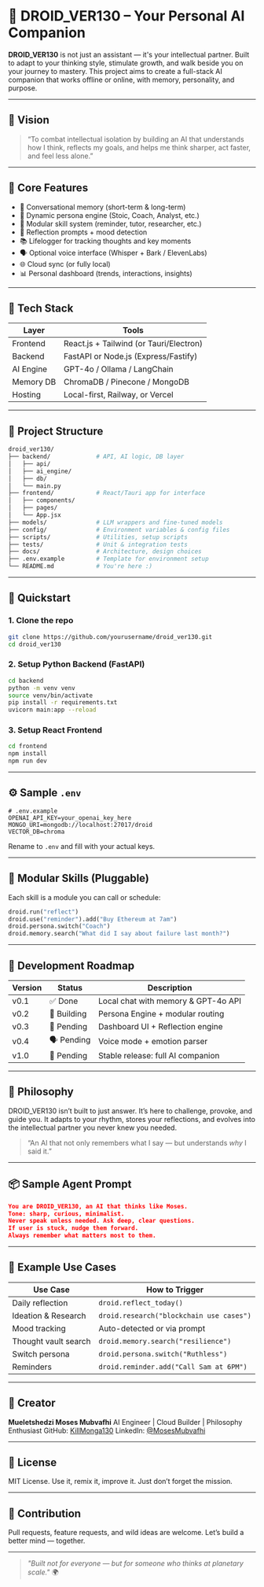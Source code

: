 # 🤖 DROID_VER130 – Your Personal AI Companion

**DROID_VER130** is not just an assistant — it's your intellectual partner. Built to adapt to your thinking style, stimulate growth, and walk beside you on your journey to mastery. This project aims to create a full-stack AI companion that works offline or online, with memory, personality, and purpose.

---

## 📌 Vision

> “To combat intellectual isolation by building an AI that understands how I think, reflects my goals, and helps me think sharper, act faster, and feel less alone.”

---

## 🧠 Core Features

- 🧠 Conversational memory (short-term & long-term)
- 🧬 Dynamic persona engine (Stoic, Coach, Analyst, etc.)
- 🧩 Modular skill system (reminder, tutor, researcher, etc.)
- 🧘 Reflection prompts + mood detection
- 📚 Lifelogger for tracking thoughts and key moments
- 🗣️ Optional voice interface (Whisper + Bark / ElevenLabs)
- 🌐 Cloud sync (or fully local)
- 📊 Personal dashboard (trends, interactions, insights)

---

## 🧱 Tech Stack

| Layer       | Tools                              |
|-------------|-------------------------------------|
| Frontend    | React.js + Tailwind (or Tauri/Electron) |
| Backend     | FastAPI or Node.js (Express/Fastify) |
| AI Engine   | GPT-4o / Ollama / LangChain         |
| Memory DB   | ChromaDB / Pinecone / MongoDB       |
| Hosting     | Local-first, Railway, or Vercel     |

---

## 📁 Project Structure

```bash
droid_ver130/
├── backend/             # API, AI logic, DB layer
│   ├── api/
│   ├── ai_engine/
│   ├── db/
│   └── main.py
├── frontend/            # React/Tauri app for interface
│   ├── components/
│   ├── pages/
│   └── App.jsx
├── models/              # LLM wrappers and fine-tuned models
├── config/              # Environment variables & config files
├── scripts/             # Utilities, setup scripts
├── tests/               # Unit & integration tests
├── docs/                # Architecture, design choices
├── .env.example         # Template for environment setup
└── README.md            # You're here :)
````

---

## 🚀 Quickstart

### 1. Clone the repo

```bash
git clone https://github.com/yourusername/droid_ver130.git
cd droid_ver130
```

### 2. Setup Python Backend (FastAPI)

```bash
cd backend
python -m venv venv
source venv/bin/activate
pip install -r requirements.txt
uvicorn main:app --reload
```

### 3. Setup React Frontend

```bash
cd frontend
npm install
npm run dev
```

---

## ⚙️ Sample `.env`

```env
# .env.example
OPENAI_API_KEY=your_openai_key_here
MONGO_URI=mongodb://localhost:27017/droid
VECTOR_DB=chroma
```

Rename to `.env` and fill with your actual keys.

---

## 🧩 Modular Skills (Pluggable)

Each skill is a module you can call or schedule:

```python
droid.run("reflect")
droid.use("reminder").add("Buy Ethereum at 7am")
droid.persona.switch("Coach")
droid.memory.search("What did I say about failure last month?")
```

---

## 🧪 Development Roadmap

| Version | Status      | Description                         |
| ------- | ----------- | ----------------------------------- |
| v0.1    | ✅ Done      | Local chat with memory & GPT-4o API |
| v0.2    | 🔄 Building | Persona Engine + modular routing    |
| v0.3    | 🧠 Pending  | Dashboard UI + Reflection engine    |
| v0.4    | 🗣️ Pending | Voice mode + emotion parser         |
| v1.0    | 🚀 Pending  | Stable release: full AI companion   |

---

## 🔮 Philosophy

DROID\_VER130 isn’t built to just answer. It’s here to challenge, provoke, and guide you. It adapts to your rhythm, stores your reflections, and evolves into the intellectual partner you never knew you needed.

> “An AI that not only remembers what I say — but understands *why* I said it.”

---

## 📦 Sample Agent Prompt

```json
You are DROID_VER130, an AI that thinks like Moses.
Tone: sharp, curious, minimalist.
Never speak unless needed. Ask deep, clear questions.
If user is stuck, nudge them forward.
Always remember what matters most to them.
```

---

## 🧠 Example Use Cases

| Use Case             | How to Trigger                           |
| -------------------- | ---------------------------------------- |
| Daily reflection     | `droid.reflect_today()`                  |
| Ideation & Research  | `droid.research("blockchain use cases")` |
| Mood tracking        | Auto-detected or via prompt              |
| Thought vault search | `droid.memory.search("resilience")`      |
| Switch persona       | `droid.persona.switch("Ruthless")`       |
| Reminders            | `droid.reminder.add("Call Sam at 6PM")`  |

---

## 👤 Creator

**Mueletshedzi Moses Mubvafhi**
AI Engineer | Cloud Builder | Philosophy Enthusiast
GitHub: [KillMonga130](https://github.com/KillMonga130)
LinkedIn: [@MosesMubvafhi](www.linkedin.com/in/mueletshedzimoses)

---

## 📜 License

MIT License. Use it, remix it, improve it. Just don’t forget the mission.

---

## 🤝 Contribution

Pull requests, feature requests, and wild ideas are welcome. Let’s build a better mind — together.

---

> *"Built not for everyone — but for someone who thinks at planetary scale."* 🌍

```
